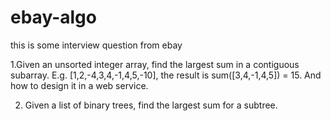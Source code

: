 # ebay-algo
this is some interview question from ebay

1.Given an unsorted integer array,  find the largest sum in a contiguous subarray.
  E.g. [1,2,-4,3,4,-1,4,5,-10], the result is sum([3,4,-1,4,5]) = 15. And how to design it in a web service.

2. Given a list of binary trees, find the largest sum for a subtree.
